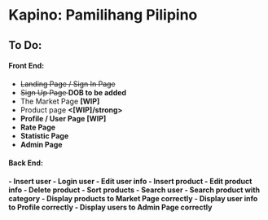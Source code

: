 # Kapino: Pamilihang Pilipino
## To Do: ##
<h4>Front End:</h4>

 - <strike>Landing Page / Sign In Page</strike>
 - <strike>Sign Up Page </strike> <strong>DOB to be added</strong>
 - The Market Page <strong>[WIP]</strong>
 - Product page <strong><[WIP]/strong>
 - Profile / User Page <strong>[WIP]</strong>
 - Rate Page
 - Statistic Page 
 - Admin Page

<h4>Back End:</h4>
- Insert user
- Login user
- Edit user info
- Insert product
- Edit product info
- Delete product
- Sort products
- Search user
- Search product with category
- Display products to Market Page correctly
- Display user info to Profile correctly
- Display users to Admin Page correctly
